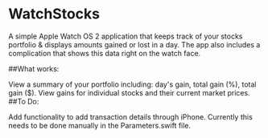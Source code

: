 # WatchStocks
A simple Apple Watch OS 2 application that keeps track of your stocks portfolio &amp; displays amounts gained or lost in a day. The app also includes a complication that shows this data right on the watch face. 

##What works:

View a summary of your portfolio including: day's gain, total gain (%), total gain ($).
View gains for individual stocks and their current market prices.
##To Do:

Add functionality to add transaction details through iPhone. Currently this needs to be done manually in the Parameters.swift file.
